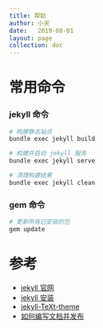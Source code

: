 ```yaml
---
title: 帮助
author: 小天
date:   2019-08-01
layout: page
collection: doc
---
```


# 常用命令

### jekyll 命令
```sh
# 构建静态站点
bundle exec jekyll build

# 构建并启动 jekyll 服务
bundle exec jekyll serve

# 清理构建结果
bundle exec jekyll clean
```

### gem 命令

```sh
# 更新所有已安装的包
gem update
```

# 参考

+ [jekyll 官网](https://jekyllrb.com/)
+ [jekyll 安装](/doc/cuotiben/student_private_policy.html)
+ [jekyll-TeXt-theme](https://github.com/kitian616/jekyll-TeXt-theme)
+ [如何编写文档并发布](https://github.com/kitian616/jekyll-TeXt-theme)

